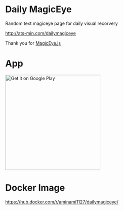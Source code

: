 # Daily MagicEye

Random text magiceye page for daily visual recorvery

 http://ats-min.com/dailymagiceye

Thank you for [MagicEye.js](http://peeinears.github.io/MagicEye.js/)

# App

<a target="_blank" href="https://play.google.com/store/apps/details?id=com.ionicframework.todo251904&amp;hl=ja&amp;utm_source=global_co&amp;utm_medium=prtnr&amp;utm_content=Mar2515&amp;utm_campaign=PartBadge&amp;pcampaignid=MKT-Other-global-all-co-prtnr-py-PartBadge-Mar2515-1" target="_blank"><img src="https://play.google.com/intl/en_us/badges/images/generic/en-play-badge.png" alt="Get it on Google Play" width="300" /></a>

# Docker Image

https://hub.docker.com/r/aminami1127/dailymagiceye/
